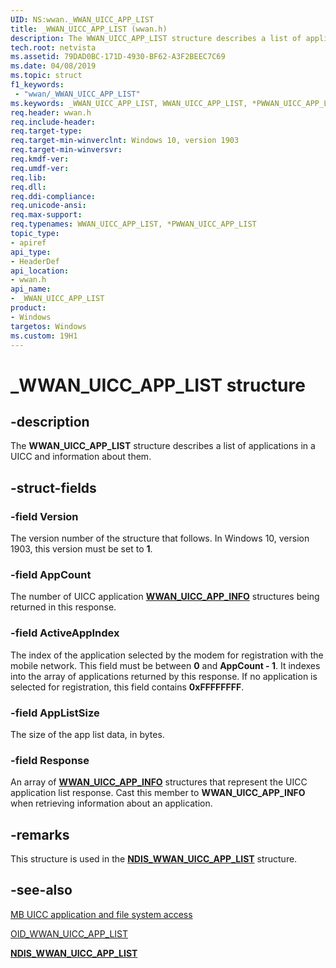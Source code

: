 ```yaml
---
UID: NS:wwan._WWAN_UICC_APP_LIST
title: _WWAN_UICC_APP_LIST (wwan.h)
description: The WWAN_UICC_APP_LIST structure describes a list of applications in a UICC and information about them. 
tech.root: netvista
ms.assetid: 79DAD0BC-171D-4930-BF62-A3F2BEEC7C69
ms.date: 04/08/2019
ms.topic: struct
f1_keywords:
 - "wwan/_WWAN_UICC_APP_LIST"
ms.keywords: _WWAN_UICC_APP_LIST, WWAN_UICC_APP_LIST, *PWWAN_UICC_APP_LIST, 
req.header: wwan.h
req.include-header:
req.target-type:
req.target-min-winverclnt: Windows 10, version 1903
req.target-min-winversvr:
req.kmdf-ver:
req.umdf-ver:
req.lib:
req.dll:
req.ddi-compliance:
req.unicode-ansi:
req.max-support:
req.typenames: WWAN_UICC_APP_LIST, *PWWAN_UICC_APP_LIST
topic_type: 
- apiref
api_type: 
- HeaderDef
api_location: 
- wwan.h
api_name: 
- _WWAN_UICC_APP_LIST
product:
- Windows
targetos: Windows
ms.custom: 19H1
---
```


# _WWAN_UICC_APP_LIST structure

## -description

The **WWAN_UICC_APP_LIST** structure describes a list of applications in a UICC and information about them. 

## -struct-fields

### -field Version

The version number of the structure that follows. In Windows 10, version 1903, this version must be set to **1**.
 
### -field AppCount

The number of UICC application [**WWAN_UICC_APP_INFO**](../wwan/ns-wwan-_wwan_uicc_app_info.md) structures being returned in this response.
 
### -field ActiveAppIndex

The index of the application selected by the modem for registration with the mobile network. This field must be between **0** and **AppCount - 1**. It indexes into the array of applications returned by this response. If no application is selected for registration, this field contains **0xFFFFFFFF**.
 
### -field AppListSize

The size of the app list data, in bytes.

### -field Response

An array of [**WWAN_UICC_APP_INFO**](../wwan/ns-wwan-_wwan_uicc_app_info.md) structures that represent the UICC application list response. Cast this member to **WWAN_UICC_APP_INFO** when retrieving information about an application.

## -remarks

This structure is used in the [**NDIS_WWAN_UICC_APP_LIST**](../ndiswwan/ns-ndiswwan-_ndis_wwan_uicc_app_list.md) structure.

## -see-also

[MB UICC application and file system access](https://docs.microsoft.com/windows-hardware/drivers/network/mb-uicc-application-and-file-system-access)

[OID_WWAN_UICC_APP_LIST](https://docs.microsoft.com/windows-hardware/drivers/network/oid-wwan-uicc-app-list)

[**NDIS_WWAN_UICC_APP_LIST**](../ndiswwan/ns-ndiswwan-_ndis_wwan_uicc_app_list.md)
